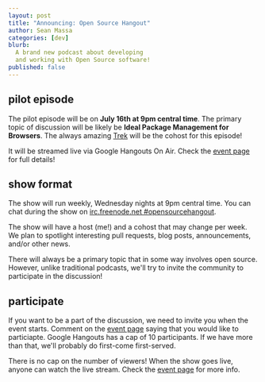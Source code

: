 ```yaml
---
layout: post
title: "Announcing: Open Source Hangout"
author: Sean Massa
categories: [dev]
blurb:
  A brand new podcast about developing
  and working with Open Source software!
published: false
---
```


## pilot episode

The pilot episode will be on
**July 16th at 9pm central time**.
The primary topic of discussion
will be likely be
**Ideal Package Management for Browsers**.
The always amazing
[Trek](https://twitter.com/trek)
will be the cohost
for this episode!

It will be streamed live via
Google Hangouts On Air.
Check the
[event page](https://plus.google.com/events/c3fdsk0a4232krfplb0hai6qlqo)
for full details!

## show format

The show will run weekly,
Wednesday nights at 9pm central time.
You can chat during the show on
[irc.freenode.net #opensourcehangout](http://webchat.freenode.net/?channels=%23opensourcehangout&uio=d4).

The show will have a host (me!)
and a cohost that may change per week.
We plan to spotlight
interesting pull requests,
blog posts,
announcements,
and/or other news.

There will always be a primary topic
that in some way involves open source.
However, unlike traditional podcasts,
we'll try to invite the community to
participate in the discussion!

## participate

If you want to be a part of the discussion,
we need to invite you when the event starts.
Comment on the [event page](https://plus.google.com/events/c3fdsk0a4232krfplb0hai6qlqo)
saying that you would like to particiapte.
Google Hangouts has a cap of 10 participants.
If we have more than that,
we'll probably do first-come first-served.

There is no cap on the number of viewers!
When the show goes live,
anyone can watch the live stream.
Check the [event page](https://plus.google.com/events/c3fdsk0a4232krfplb0hai6qlqo)
for more info.
